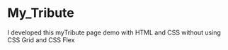 # My_Tribute
I developed this myTribute page demo with HTML and CSS without using CSS Grid and CSS Flex

